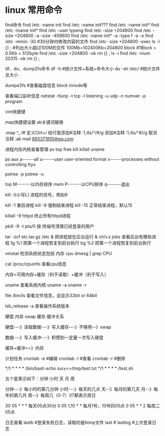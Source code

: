 # linux 常用命令

find命令
find /etc -name init
find /etc -name init???
find /etc -name init*
find /etc -iname init*
find /etc -user lypeng
find /etc -size +204800
find /etc -size +204800 -a -size -409600
find /etc -name init* -a -type f
-a -o
find /etc -mmin -30 	#30分钟内修改内容的文件
find /etc -size +204800 -exec ls -l {} \;	#列出大小超过100M的文件 100Mb=102400Kb=204800 block #1Block = 0.5Kb = 512byte
find /etc -size +204800 -ok rm {} \;
ls -i
find /etc -inum 20315 -ok rm {} \;

df、du、dump2fs命令
df -h	#统计文件+系统+命令大小
du -sh /etc/ #统计文件总大小

dumpe2fs	#查看磁盘信息 block innode等

查看端口监听信息
netstat -tlunp
-t tcp
-l listening
-u udp
-n numver
-p program

vim快捷键

map快捷键设置
ab关键词替换

:map ^_ I# <ESC> 定义Ctrl+/ 给行首添加#注释
:1,4s/^/#/g 添加#注释
:1,4s/^#//g 取消注释
:ab mail 893371810@qq.com

进程内存内核查看管理
ps top free kill killall uname

ps aux
a------all
u------user user-oriented format
x------processes without controlling ttys

pstree -p
pstree -u

top
M-------以内存排序 mem
P-------以CPU排序
q-------退出

kill -l(小写L) 进程的信号，例如9

kill -1 重启进程
kill -9 强制结束进程
kill -15 正常结束进程，默认15

killall -9 httpd  终止所有httpd进程

pkill -9 -t pts/0 按 终端号清理已经登录的用户

tar -zcf etc.tar.gz /etc & 把进程放在后台运行
&
ctrl+z
jobs 查看后台有哪些进程
fg %1 把第一个进程恢复到前台执行
bg %2 把第一个进程恢复到前台执行

vmstat 检测系统状态包括 内存 cpu
dmesg | grep CPU

cat /proc/cpuinfo 查看cpu信息

内存=可用内存+缓存（利于读取）+缓冲（利于写入）

uname 查看系统内核
uname -a 
uname -r

file /bin/ls 查看文件信息，会显示32bit or 64bit

lsb_release -a 查看操作系统版本

硬盘 内存 swap 缓存 缓冲关系

硬盘---》读取数据---》写入缓存---》不够用--》swap

数据---》写入缓冲---》积攒到一定量一次写入硬盘

缓存+缓冲==》内存





计划任务
crontab -e #编辑
crontab -l #查看
crontab -r #删除

*/1 * * * * /bin/bash echo `date`>>/tmp/test.txt
*/1 * * * * /test.sh

五个星表示如下：分钟 小时 天 月 周

分钟---》每小时的第几分钟
小时---》每天的几点
天--》每月的第几天
月--》每年的第几月
周--》每周几（0-7）07都表示周日

30 05 * * * 每天05点30分
0 05 1,10 * * 每月1号，10号的05点
0 05 * * 2 每周二05点


日志查看
lastb		#登录失败日志，读取的是btmp文件
last 		#
lastlog		#上次登录日志




